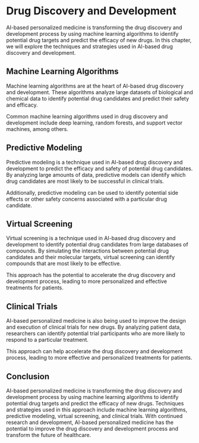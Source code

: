 Drug Discovery and Development
========================================================================================

AI-based personalized medicine is transforming the drug discovery and development process by using machine learning algorithms to identify potential drug targets and predict the efficacy of new drugs. In this chapter, we will explore the techniques and strategies used in AI-based drug discovery and development.

Machine Learning Algorithms
---------------------------

Machine learning algorithms are at the heart of AI-based drug discovery and development. These algorithms analyze large datasets of biological and chemical data to identify potential drug candidates and predict their safety and efficacy.

Common machine learning algorithms used in drug discovery and development include deep learning, random forests, and support vector machines, among others.

Predictive Modeling
-------------------

Predictive modeling is a technique used in AI-based drug discovery and development to predict the efficacy and safety of potential drug candidates. By analyzing large amounts of data, predictive models can identify which drug candidates are most likely to be successful in clinical trials.

Additionally, predictive modeling can be used to identify potential side effects or other safety concerns associated with a particular drug candidate.

Virtual Screening
-----------------

Virtual screening is a technique used in AI-based drug discovery and development to identify potential drug candidates from large databases of compounds. By simulating the interactions between potential drug candidates and their molecular targets, virtual screening can identify compounds that are most likely to be effective.

This approach has the potential to accelerate the drug discovery and development process, leading to more personalized and effective treatments for patients.

Clinical Trials
---------------

AI-based personalized medicine is also being used to improve the design and execution of clinical trials for new drugs. By analyzing patient data, researchers can identify potential trial participants who are more likely to respond to a particular treatment.

This approach can help accelerate the drug discovery and development process, leading to more effective and personalized treatments for patients.

Conclusion
----------

AI-based personalized medicine is transforming the drug discovery and development process by using machine learning algorithms to identify potential drug targets and predict the efficacy of new drugs. Techniques and strategies used in this approach include machine learning algorithms, predictive modeling, virtual screening, and clinical trials. With continued research and development, AI-based personalized medicine has the potential to improve the drug discovery and development process and transform the future of healthcare.
